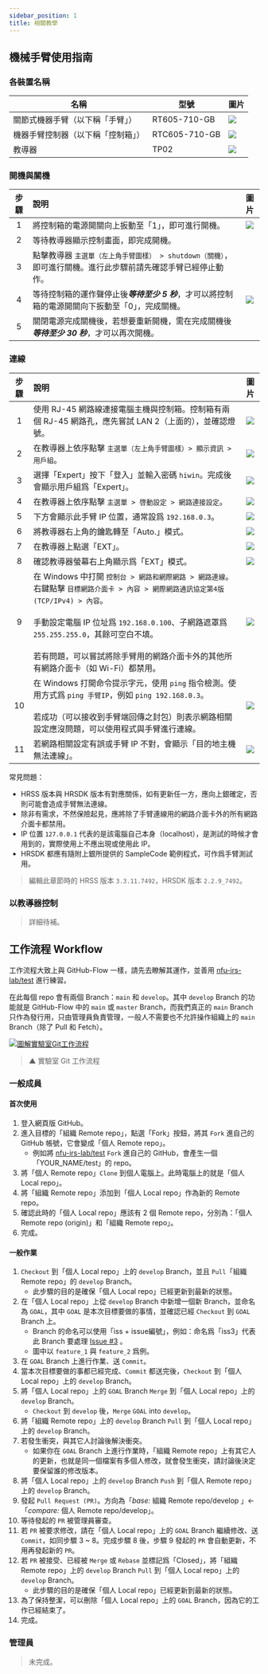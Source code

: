 ```yaml
---
sidebar_position: 1
title: 相關教學
---
```


## 機械手臂使用指南
### 各裝置名稱
|名稱|型號|圖片|
|-|-|-|
|關節式機器手臂（以下稱「手臂」）|RT605-710-GB|[![](https://1.bp.blogspot.com/-1vYJ_BSNFzQ/YEIEqnIb9aI/AAAAAAAAAGA/-NLk58wh78cxh2eY7B2UNUohCVvJ6sTcACPcBGAsYHg/s150/rt605_710_gb_b.jpg)](https://1.bp.blogspot.com/-1vYJ_BSNFzQ/YEIEqnIb9aI/AAAAAAAAAGA/-NLk58wh78cxh2eY7B2UNUohCVvJ6sTcACPcBGAsYHg/s150/rt605_710_gb_b.jpg)|
|機器手臂控制器（以下稱「控制箱」）|RTC605-710-GB|[![](https://1.bp.blogspot.com/-HIKC_lc6gnI/YEIEqmm7bDI/AAAAAAAAAGA/PapbPf9fExUv0VzsgyaqdmYYGZbJH_1-wCPcBGAsYHg/s150/RCT605-710-GB.jpg)](https://1.bp.blogspot.com/-HIKC_lc6gnI/YEIEqmm7bDI/AAAAAAAAAGA/PapbPf9fExUv0VzsgyaqdmYYGZbJH_1-wCPcBGAsYHg/s150/RCT605-710-GB.jpg)|
|教導器|TP02|[![](https://1.bp.blogspot.com/-z7rLn2X9myo/YEIEqiwpunI/AAAAAAAAAGA/9u8uI128UqY6lS7uWiopcmPQdKu9NojkgCPcBGAsYHg/s150/HIWIN-TP02.png)](https://1.bp.blogspot.com/-z7rLn2X9myo/YEIEqiwpunI/AAAAAAAAAGA/9u8uI128UqY6lS7uWiopcmPQdKu9NojkgCPcBGAsYHg/s150/HIWIN-TP02.png)|

### 開機與關機
|步驟|說明|圖片|
|:-:|:-|:-:|
|1|將控制箱的電源開關向上扳動至「1」，即可進行開機。|[![](https://1.bp.blogspot.com/-Z82YAr6zbrk/YFn82gePy5I/AAAAAAAAAYs/IXnwPu2sUgoIz5Oyf6JIjlrF5QgaVspFACPcBGAsYHg/w400-h348/%25E6%258E%25A7%25E5%2588%25B6%25E7%25AE%25B1-%25E9%259B%25BB%25E6%25BA%2590_%25E9%2596%258B_result.jpg)](https://1.bp.blogspot.com/-Z82YAr6zbrk/YFn82gePy5I/AAAAAAAAAYs/IXnwPu2sUgoIz5Oyf6JIjlrF5QgaVspFACPcBGAsYHg/w400-h348/%25E6%258E%25A7%25E5%2588%25B6%25E7%25AE%25B1-%25E9%259B%25BB%25E6%25BA%2590_%25E9%2596%258B_result.jpg)|
|2|等待教導器顯示控制畫面，即完成開機。||
|3|點擊教導器 `主選單（左上角手臂圖樣） > shutdown（關機）`，即可進行關機。進行此步驟前請先確認手臂已經停止動作。||
|4|等待控制箱的運作聲停止後***等待至少 5 秒***，才可以將控制箱的電源開關向下扳動至「0」，完成關機。|[![](https://1.bp.blogspot.com/-IOskaSgm3f8/YFn82h_DZaI/AAAAAAAAAYs/0jikOF8d1esQE5AWpXRLYYKcLXZ1aBzDACPcBGAsYHg/w400-h339/%25E6%258E%25A7%25E5%2588%25B6%25E7%25AE%25B1-%25E9%259B%25BB%25E6%25BA%2590_%25E9%2597%259C_result.jpg)](https://1.bp.blogspot.com/-IOskaSgm3f8/YFn82h_DZaI/AAAAAAAAAYs/0jikOF8d1esQE5AWpXRLYYKcLXZ1aBzDACPcBGAsYHg/w400-h339/%25E6%258E%25A7%25E5%2588%25B6%25E7%25AE%25B1-%25E9%259B%25BB%25E6%25BA%2590_%25E9%2597%259C_result.jpg)|
|5|關閉電源完成關機後，若想要重新開機，需在完成關機後***等待至少 30 秒***，才可以再次開機。||

### 連線
|步驟|說明|圖片|
|:-:|:-|:-:|
|1|使用 RJ-45 網路線連接電腦主機與控制箱。控制箱有兩個 RJ-45 網路孔，應先嘗試 LAN 2（上面的），並確認燈號。|[![](https://1.bp.blogspot.com/-elOivsHWe7U/YEIEqj3pG5I/AAAAAAAAAGA/XYY_fmE9pxceQQGnPPXTdHQSAKTGh4EQwCPcBGAsYHg/s300/%25E6%258E%25A7%25E5%2588%25B6%25E7%25AE%25B1-RJ45%25E7%25B6%25B2%25E8%25B7%25AF%25E5%25AD%2594_result.jpg)](https://1.bp.blogspot.com/-elOivsHWe7U/YEIEqj3pG5I/AAAAAAAAAGA/XYY_fmE9pxceQQGnPPXTdHQSAKTGh4EQwCPcBGAsYHg/s300/%25E6%258E%25A7%25E5%2588%25B6%25E7%25AE%25B1-RJ45%25E7%25B6%25B2%25E8%25B7%25AF%25E5%25AD%2594_result.jpg)|
|2|在教導器上依序點擊 `主選單（左上角手臂圖樣）> 顯示資訊 > 用戶組`。|[![](https://1.bp.blogspot.com/-gsKab2T_R_0/YEIEqmRnNJI/AAAAAAAAAGA/1VewMuujYLkJUrjUdyBD3oPSCK78h2ZXwCPcBGAsYHg/s799/HRSS-%25E5%2588%2587%25E6%258F%259B%25E7%2594%25A8%25E6%2588%25B61_result.jpg)](https://1.bp.blogspot.com/-gsKab2T_R_0/YEIEqmRnNJI/AAAAAAAAAGA/1VewMuujYLkJUrjUdyBD3oPSCK78h2ZXwCPcBGAsYHg/s799/HRSS-%25E5%2588%2587%25E6%258F%259B%25E7%2594%25A8%25E6%2588%25B61_result.jpg)|
|3|選擇「Expert」按下「登入」並輸入密碼 `hiwin`。完成後會顯示用戶組爲「Expert」。|[![](https://1.bp.blogspot.com/-zY3syaWgO4c/YEIEqrn8mvI/AAAAAAAAAGA/iHqbfsOJXSEe_NtiE96ECHaO91BKg4S6wCPcBGAsYHg/s800/HRSS-%25E5%2588%2587%25E6%258F%259B%25E7%2594%25A8%25E6%2588%25B62_result.jpg)](https://1.bp.blogspot.com/-zY3syaWgO4c/YEIEqrn8mvI/AAAAAAAAAGA/iHqbfsOJXSEe_NtiE96ECHaO91BKg4S6wCPcBGAsYHg/s800/HRSS-%25E5%2588%2587%25E6%258F%259B%25E7%2594%25A8%25E6%2588%25B62_result.jpg)|
|4|在教導器上依序點擊 `主選單 > 啓動設定 > 網路連接設定`。|[![](https://1.bp.blogspot.com/-YBuEk6RLods/YEIEqmJC1vI/AAAAAAAAAGA/Zk-0wLnfp98keZJLGmvICVXUOGl2MLR7wCPcBGAsYHg/s799/HRSS-%25E7%25B6%25B2%25E8%25B7%25AF%25E9%2580%25A3%25E6%258E%25A5%25E8%25A8%25AD%25E5%25AE%259A1_result.jpg)](https://1.bp.blogspot.com/-YBuEk6RLods/YEIEqmJC1vI/AAAAAAAAAGA/Zk-0wLnfp98keZJLGmvICVXUOGl2MLR7wCPcBGAsYHg/s799/HRSS-%25E7%25B6%25B2%25E8%25B7%25AF%25E9%2580%25A3%25E6%258E%25A5%25E8%25A8%25AD%25E5%25AE%259A1_result.jpg)|
|5|下方會顯示此手臂 IP 位置，通常設爲 `192.168.0.3`。|[![](https://1.bp.blogspot.com/-3BiMKlNZjEY/YEIEqtC7fVI/AAAAAAAAAGA/nuCvz2ESQBk0PjcVpKtWBb9roK2ZpbW0ACPcBGAsYHg/s800/HRSS-%25E7%25B6%25B2%25E8%25B7%25AF%25E9%2580%25A3%25E6%258E%25A5%25E8%25A8%25AD%25E5%25AE%259A2_result.jpg)](https://1.bp.blogspot.com/-3BiMKlNZjEY/YEIEqtC7fVI/AAAAAAAAAGA/nuCvz2ESQBk0PjcVpKtWBb9roK2ZpbW0ACPcBGAsYHg/s800/HRSS-%25E7%25B6%25B2%25E8%25B7%25AF%25E9%2580%25A3%25E6%258E%25A5%25E8%25A8%25AD%25E5%25AE%259A2_result.jpg)|
|6|將教導器右上角的鑰匙轉至「Auto.」模式。|[![](https://1.bp.blogspot.com/-bH0bdIBfxRs/YEIEqgmJB2I/AAAAAAAAAGA/iLpl7L6T55kyhcH6PTuuRJR-cmfpzG9mgCPcBGAsYHg/s800/HRSS-Auto%25E6%25A8%25A1%25E5%25BC%258F_result.jpg)](https://1.bp.blogspot.com/-bH0bdIBfxRs/YEIEqgmJB2I/AAAAAAAAAGA/iLpl7L6T55kyhcH6PTuuRJR-cmfpzG9mgCPcBGAsYHg/s800/HRSS-Auto%25E6%25A8%25A1%25E5%25BC%258F_result.jpg)|
|7|在教導器上點選「EXT」。|[![](https://1.bp.blogspot.com/-vBwwi7KOB4A/YEIEqpUtigI/AAAAAAAAAGA/Ik0yLbkIyig0hu907Qaxbs3RF8u8ex87gCPcBGAsYHg/s180/HRSS-%25E9%2581%25B8%25E6%2593%2587EXT.JPG)](https://1.bp.blogspot.com/-vBwwi7KOB4A/YEIEqpUtigI/AAAAAAAAAGA/Ik0yLbkIyig0hu907Qaxbs3RF8u8ex87gCPcBGAsYHg/s180/HRSS-%25E9%2581%25B8%25E6%2593%2587EXT.JPG)|
|8|確認教導器螢幕右上角顯示爲「EXT」模式。|[![](https://1.bp.blogspot.com/-k6krFqtpVxg/YEIEqtaV-qI/AAAAAAAAAGA/C55h8eWygh48eDco6HQx0_G6wrStI887gCPcBGAsYHg/s800/HRSS-%25E7%25A2%25BA%25E8%25AA%258D%25E7%2588%25B2EXT_result.jpg)](https://1.bp.blogspot.com/-k6krFqtpVxg/YEIEqtaV-qI/AAAAAAAAAGA/C55h8eWygh48eDco6HQx0_G6wrStI887gCPcBGAsYHg/s800/HRSS-%25E7%25A2%25BA%25E8%25AA%258D%25E7%2588%25B2EXT_result.jpg)|
|9|在 Windows 中打開 `控制台 > 網路和網際網路 > 網路連線`。右鍵點擊 `目標網路介面卡 > 內容 > 網際網路通訊協定第4版(TCP/IPv4) > 內容`。<br/><br/>手動設定電腦 IP 位址爲 `192.168.0.100`、子網路遮罩爲 `255.255.255.0`，其餘可空白不填。<br/><br/>若有問題，可以嘗試將除手臂用的網路介面卡外的其他所有網路介面卡（如 Wi-Fi）都禁用。|[![](https://1.bp.blogspot.com/--S6kK2kQPOc/YEIEqgy3kCI/AAAAAAAAAGA/Aw-Jaeq9I6wA8qOs3_1aUijDZ2JrdzKowCPcBGAsYHg/s826/Win-%25E7%25B6%25B2%25E8%25B7%25AF%25E5%258D%25A1%25E8%25A8%25AD%25E5%25AE%259A_result.jpg)](https://1.bp.blogspot.com/--S6kK2kQPOc/YEIEqgy3kCI/AAAAAAAAAGA/Aw-Jaeq9I6wA8qOs3_1aUijDZ2JrdzKowCPcBGAsYHg/s826/Win-%25E7%25B6%25B2%25E8%25B7%25AF%25E5%258D%25A1%25E8%25A8%25AD%25E5%25AE%259A_result.jpg)|
|10|在 Windows 打開命令提示字元，使用 `ping` 指令檢測。使用方式爲 `ping 手臂IP`，例如 `ping 192.168.0.3`。<br/><br/>若成功（可以接收到手臂端回傳之封包）則表示網路相關設定應沒問題，可以使用程式與手臂進行連線。|[![](https://1.bp.blogspot.com/-I6ogoTnAIDE/YEIEqqFA5_I/AAAAAAAAAGA/eJVm5y73h-Y_r8IBPpYNXKAq5uVHbb7XwCPcBGAsYHg/s677/CMD-ping_s.JPG)](https://1.bp.blogspot.com/-I6ogoTnAIDE/YEIEqqFA5_I/AAAAAAAAAGA/eJVm5y73h-Y_r8IBPpYNXKAq5uVHbb7XwCPcBGAsYHg/s677/CMD-ping_s.JPG)|
|11|若網路相關設定有誤或手臂 IP 不對，會顯示「目的地主機無法連線」。|[![](https://1.bp.blogspot.com/-4I4G3bfN4aA/YEIEqmxIlnI/AAAAAAAAAGA/Uu54psC0xKI_DpxE7AoIBy6nmnzfmhHTwCPcBGAsYHg/s677/CMD-ping_f.JPG)](https://1.bp.blogspot.com/-4I4G3bfN4aA/YEIEqmxIlnI/AAAAAAAAAGA/Uu54psC0xKI_DpxE7AoIBy6nmnzfmhHTwCPcBGAsYHg/s677/CMD-ping_f.JPG)|

常見問題：
- HRSS 版本與 HRSDK 版本有對應關係，如有更新任一方，應向上銀確定，否則可能會造成手臂無法連線。
- 除非有需求，不然保險起見，應將除了手臂連線用的網路介面卡外的所有網路介面卡都禁用。
- IP 位置 `127.0.0.1` 代表的是該電腦自己本身（localhost），是測試的時候才會用到的，實際使用上不應出現或使用此 IP。
- HRSDK 都應有隨附上銀所提供的 SampleCode 範例程式，可作爲手臂測試用。

> 編輯此章節時的 HRSS 版本 `3.3.11.7492`，HRSDK 版本 `2.2.9_7492`。

### 以教導器控制

> 詳細待補。

## 工作流程 Workflow
工作流程大致上與 GitHub-Flow 一樣，請先去瞭解其運作，並善用 [nfu-irs-lab/test](https://github.com/nfu-irs-lab/test) 進行練習。

在此每個 repo 會有兩個 Branch：`main` 和 `develop`。其中 `develop` Branch 的功能就是 GitHub-Flow 中的 `main` 或 `master` Branch，而我們真正的 `main` Branch 只作為發行用，只由管理員負責管理，一般人不需要也不允許操作組織上的 `main` Branch（除了 Pull 和 Fetch）。

[![圖解實驗室Git工作流程](https://blogger.googleusercontent.com/img/a/AVvXsEi9XXwN2iT9xNVgni3hEfa8hDz8kYFu8Iyg5cbEGGDUGp1HBlMdU4as92GV0WiCexA4TYHBfhXqFHbUBV2Ug52aYeG4_kAFADdLO2dOwgQ81upMpQZDyP5KMb-htXe2fcU-MjL9N1ku_InXLcLCmcqJGg4mFU54MXBRCw-MwO8al1bVziXi3e6c6ZcU=s16000)](https://blogger.googleusercontent.com/img/a/AVvXsEi9XXwN2iT9xNVgni3hEfa8hDz8kYFu8Iyg5cbEGGDUGp1HBlMdU4as92GV0WiCexA4TYHBfhXqFHbUBV2Ug52aYeG4_kAFADdLO2dOwgQ81upMpQZDyP5KMb-htXe2fcU-MjL9N1ku_InXLcLCmcqJGg4mFU54MXBRCw-MwO8al1bVziXi3e6c6ZcU=s16000)
> ▲ 實驗室 Git 工作流程

### 一般成員
#### 首次使用
1. 登入網頁版 GitHub。
2. 進入目標的「組織 Remote repo」，點選「Fork」按鈕，將其 `Fork` 進自己的 GitHub 帳號，它會變成「個人 Remote repo」。
    - 例如將 [nfu-irs-lab/test](https://github.com/nfu-irs-lab/test)  `Fork` 進自己的 GitHub，會產生一個「YOUR_NAME/test」的 repo。
4. 將「個人 Remote repo」`Clone` 到個人電腦上。此時電腦上的就是「個人 Local repo」。
5. 將「組織 Remote repo」添加到「個人 Local repo」作為新的 Remote repo。
6. 確認此時的「個人 Local repo」應該有 2 個 Remote repo，分別為：「個人 Remote repo (origin)」和「組織 Remote repo」。
7. 完成。

#### 一般作業
1. `Checkout` 到「個人 Local repo」上的 `develop` Branch，並且 `Pull`「組織 Remote repo」的 `develop` Branch。
    - 此步驟的目的是確保「個人 Local repo」已經更新到最新的狀態。
2. 在「個人 Local repo」上從 `develop` Branch 中新增一個新 Branch，並命名為 `GOAL`，其中 `GOAL` 是本次目標要做的事情，並確認已經 `Checkout` 到 `GOAL` Branch 上。
    - Branch 的命名可以使用「iss + issue編號」，例如：命名爲「iss3」代表此 Branch 要處理 [Issue #3](https://github.com/nfu-irs-lab/docs/issues/3) 。
    - 圖中以 `feature_1` 與 `feature_2` 爲例。
3. 在 `GOAL` Branch 上進行作業、送 `Commit`。
4. 當本次目標要做的事都已經完成、`Commit` 都送完後，`Checkout` 到「個人 Local repo」上的 `develop` Branch。
5. 將「個人 Local repo」上的 `GOAL` Branch `Merge` 到「個人 Local repo」上的 `develop` Branch。
    - `Checkout` 到 `develop` 後，`Merge` `GOAL` into `develop`。
6. 將「組織 Remote repo」上的 `develop` Branch `Pull` 到「個人 Local repo」上的 `develop` Branch。
7. 若發生衝突，與其它人討論後解決衝突。
    - 如果你在 `GOAL` Branch 上進行作業時，「組織 Remote repo」上有其它人的更新，也就是同一個檔案有多個人修改，就會發生衝突，請討論後決定要保留誰的修改版本。
8. 將「個人 Local repo」上的 `develop` Branch `Push` 到「個人 Remote repo」上的 `develop` Branch。
9. 發起 `Pull Request (PR)`。方向為「*base:* 組織 Remote repo/develop 」←「*compare:* 個人 Remote repo/develop」。
10. 等待發起的 `PR` 被管理員審查。
11. 若 `PR` 被要求修改，請在「個人 Local repo」上的 `GOAL` Branch 繼續修改、送 `Commit`，如同步驟 3 ~ 8。完成步驟 8 後，步驟 9 發起的 `PR` 會自動更新，不用再發起新的 `PR`。
12. 若 `PR` 被接受、已經被 `Merge` 或 `Rebase` 並標記爲「Closed」，將「組織 Remote repo」上的 `develop` Branch `Pull` 到「個人 Local repo」上的 `develop` Branch。
    - 此步驟的目的是確保「個人 Local repo」已經更新到最新的狀態。
13. 為了保持整潔，可以刪除「個人 Local repo」上的 `GOAL` Branch，因為它的工作已經結束了。
14. 完成。

### 管理員

> 未完成。
